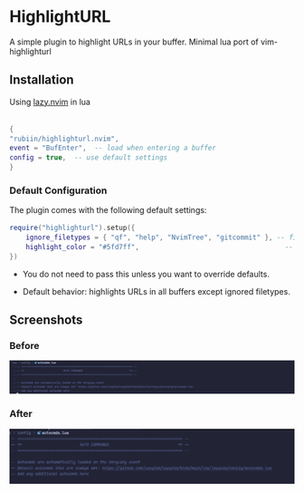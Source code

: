 # HighlightURL

A simple plugin to highlight URLs in your buffer.
Minimal lua port of vim-highlighturl

## Installation

Using [lazy.nvim](https://github.com/folke/lazy.nvim) in lua

```lua

{
"rubiin/highlighturl.nvim",
event = "BufEnter",  -- load when entering a buffer
config = true,  -- use default settings
}
```

### Default Configuration

The plugin comes with the following default settings:
```lua
require("highlighturl").setup({
    ignore_filetypes = { "qf", "help", "NvimTree", "gitcommit" }, -- filetypes to skip
    highlight_color = "#5fd7ff",                                    -- URL highlight color
})
```

- You do not need to pass this unless you want to override defaults.

- Default behavior: highlights URLs in all buffers except ignored filetypes.




## Screenshots

### Before

![before](./images/before.png)

### After

![after](./images/after.png)

